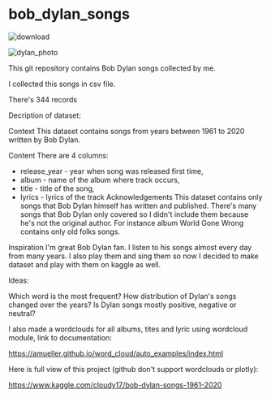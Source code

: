 # bob_dylan_songs

![download](https://user-images.githubusercontent.com/79964602/143621997-542bfdba-1add-4fb8-bcd6-bd69e0fa5903.png)

![dylan_photo](https://user-images.githubusercontent.com/79964602/143622041-2b683186-762a-4cd4-a437-38ccc59292c9.jpeg)



This git repository contains Bob Dylan songs collected by me.

I collected this songs in csv file. 

There's 344 records

Decription of dataset:

Context
This dataset contains songs from years between 1961 to 2020 written by Bob Dylan.

Content
There are 4 columns:

* release_year - year when song was released first time,
* album - name of the album where track occurs,
* title - title of the song,
* lyrics - lyrics of the track
Acknowledgements
This dataset contains only songs that Bob Dylan himself has written and published.
There's many songs that Bob Dylan only covered so I didn't include them because he's not the original author.
For instance album World Gone Wrong contains only old folks songs.

Inspiration
I'm great Bob Dylan fan. I listen to his songs almost every day from many years.
I also play them and sing them so now I decided to make dataset and play with them on kaggle as well.

Ideas:

Which word is the most frequent?
How distribution of Dylan's songs changed over the years?
Is Dylan songs mostly positive, negative or neutral?



I also made a wordclouds for all albums, tites and lyric using wordcloud module, link to documentation:

https://amueller.github.io/word_cloud/auto_examples/index.html

Here is full view of this project (github don't support wordclouds or plotly):

https://www.kaggle.com/cloudy17/bob-dylan-songs-1961-2020

